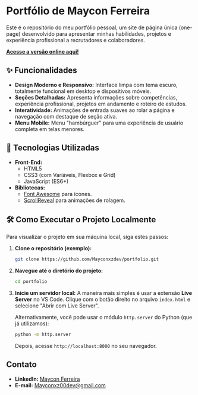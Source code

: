 # Portfólio de Maycon Ferreira

Este é o repositório do meu portfólio pessoal, um site de página única (one-page) desenvolvido para apresentar minhas habilidades, projetos e experiência profissional a recrutadores e colaboradores.

**[Acesse a versão online aqui!](https://mayconxzdev.github.io)**

## ✨ Funcionalidades

*   **Design Moderno e Responsivo:** Interface limpa com tema escuro, totalmente funcional em desktop e dispositivos móveis.
*   **Seções Detalhadas:** Apresenta informações sobre competências, experiência profissional, projetos em andamento e roteiro de estudos.
*   **Interatividade:** Animações de entrada suaves ao rolar a página e navegação com destaque de seção ativa.
*   **Menu Mobile:** Menu "hambúrguer" para uma experiência de usuário completa em telas menores.

## 🚀 Tecnologias Utilizadas

*   **Front-End:**
    *   HTML5
    *   CSS3 (com Variáveis, Flexbox e Grid)
    *   JavaScript (ES6+)
*   **Bibliotecas:**
    *   [Font Awesome](https://fontawesome.com/) para ícones.
    *   [ScrollReveal](https://scrollrevealjs.org/) para animações de rolagem.

## 🛠️ Como Executar o Projeto Localmente

Para visualizar o projeto em sua máquina local, siga estes passos:

1.  **Clone o repositório (exemplo):**
    ```bash
    git clone https://github.com/Mayconxzdev/portfolio.git
    ```

2.  **Navegue até o diretório do projeto:**
    ```bash
    cd portfolio
    ```

3.  **Inicie um servidor local:**
    A maneira mais simples é usar a extensão **Live Server** no VS Code. Clique com o botão direito no arquivo `index.html` e selecione "Abrir com Live Server".

    Alternativamente, você pode usar o módulo `http.server` do Python (que já utilizamos):
    ```bash
    python -m http.server
    ```
    Depois, acesse `http://localhost:8000` no seu navegador.

## Contato

*   **LinkedIn:** [Maycon Ferreira](https://www.linkedin.com/in/maycon-ferreira-7bb870231/)
*   **E-mail:** Mayconxz00dev@gmail.com
